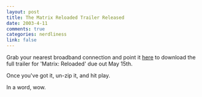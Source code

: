 ```yaml
--- 
layout: post
title: The Matrix Reloaded Trailer Released
date: 2003-4-11
comments: true
categories: nerdliness
link: false
---
```

Grab your nearest broadband connection and point it <a href="http://progressive1.stream.aol.com/wb/gl/wbonline/progressive/thematrix/us/med/trailer_final_1000_dl.zip" target="_blank">here</a> to download the full trailer for 'Matrix: Reloaded' due out May 15th.

Once you've got it, un-zip it, and hit play.

In a word, wow.
